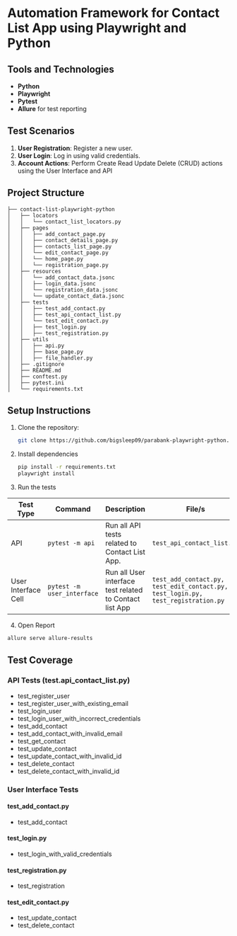 # Automation Framework for Contact List App using Playwright and Python

## Tools and Technologies

- **Python**
- **Playwright**
- **Pytest**
- **Allure** for test reporting

## Test Scenarios

1. **User Registration**: Register a new user.
2. **User Login**: Log in using valid credentials.
3. **Account Actions**: Perform Create Read Update Delete (CRUD) actions using the User Interface and API

## Project Structure

```
├── contact-list-playwright-python
│   ├── locators
│   │   └── contact_list_locators.py
│   ├── pages
│   │   ├── add_contact_page.py
│   │   ├── contact_details_page.py
│   │   ├── contacts_list_page.py
│   │   └── edit_contact_page.py
│   │   └── home_page.py
│   │   └── registration_page.py
│   ├── resources
│   │   └── add_contact_data.jsonc
│   │   ├── login_data.jsonc
│   │   └── registration_data.jsonc
│   │   └── update_contact_data.jsonc
│   ├── tests
│   │   ├── test_add_contact.py
│   │   ├── test_api_contact_list.py
│   │   └── test_edit_contact.py
│   │   ├── test_login.py
│   │   ├── test_registration.py
│   ├── utils
│   │   ├── api.py
│   │   ├── base_page.py
│   │   ├── file_handler.py
│   ├── .gitignore
│   ├── README.md
│   ├── conftest.py
│   ├── pytest.ini
│   └── requirements.txt
````

## Setup Instructions

1. Clone the repository:
   ```bash
   git clone https://github.com/bigsleep09/parabank-playwright-python.git
   ```

2. Install dependencies
   ```bash
   pip install -r requirements.txt
   playwright install
   ```
3. Run the tests

| Test Type           | Command                        | Description                                             | File/s                                                                               |
|---------------------|--------------------------------|---------------------------------------------------------|--------------------------------------------------------------------------------------|
| API                 | ```pytest -m api```            | Run all API tests related to Contact List App.          | ```test_api_contact_list.py```                                                       |
| User Interface Cell | ```pytest -m user_interface``` | Run all User interface test related to Contact list App | ```test_add_contact.py, test_edit_contact.py, test_login.py, test_registration.py``` |

4. Open Report

```bash
allure serve allure-results
```

## Test Coverage

### API Tests (test.api_contact_list.py)

- test_register_user
- test_register_user_with_existing_email
- test_login_user
- test_login_user_with_incorrect_credentials
- test_add_contact
- test_add_contact_with_invalid_email
- test_get_contact
- test_update_contact
- test_update_contact_with_invalid_id
- test_delete_contact
- test_delete_contact_with_invalid_id

### User Interface Tests

#### test_add_contact.py

- test_add_contact

#### test_login.py

- test_login_with_valid_credentials

#### test_registration.py

- test_registration

#### test_edit_contact.py

- test_update_contact
- test_delete_contact
